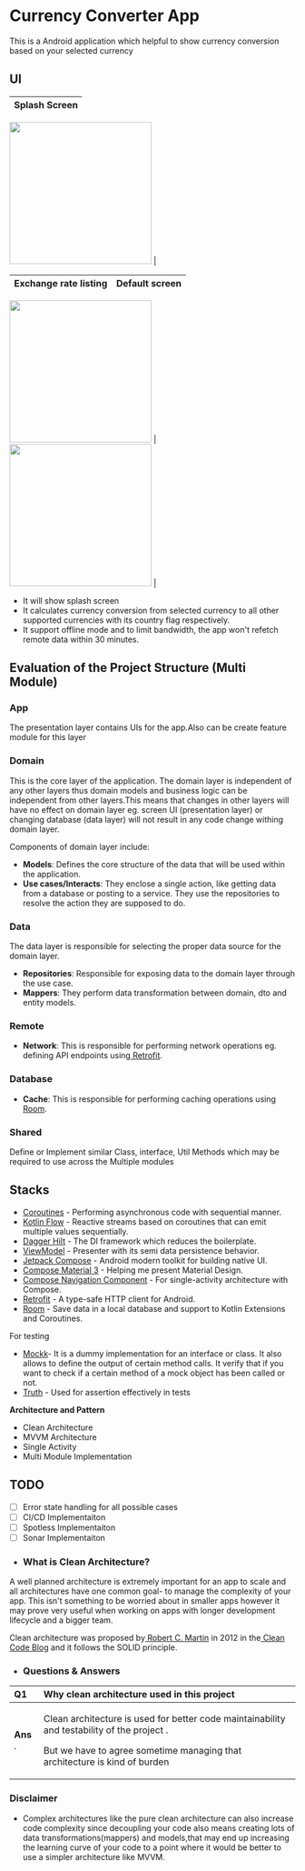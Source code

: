 # Currency Converter App

This is a Android application which helpful to show currency conversion based on your selected
currency

## UI

 Splash Screen |                                                                                            
 --- |

 <img src="https://github.com/vasim-hub/CurrencyConverter/assets/10848154/a7174ac1-576b-4f08-991a-c2519905116c" width="250" /> | 

Exchange rate listing | Default screen   
  --- | --- |

 <img src="https://github.com/vasim-hub/CurrencyConverter/assets/10848154/f748ef56-65ef-4c78-b22b-2310ebd6141e" width="250" /> | 
 <img src="https://github.com/vasim-hub/CurrencyConverter/assets/10848154/bd425774-9179-4d9a-b60a-b575ee33ea42" width="250" /> |


- It will show splash screen
- It calculates currency conversion from selected currency to all other supported currencies with its
  country flag respectively.
- It support offline mode and to limit bandwidth, the app won't refetch remote data within 30
  minutes.

## Evaluation of the Project Structure (Multi Module)

### App
The presentation layer contains UIs for the app.Also can be create feature module for this layer

### Domain
This is the core layer of the application. The domain layer is independent of any other layers thus domain models and business logic can be independent from other layers.This means that changes in other layers will have no effect on domain layer eg. screen UI (presentation layer) or changing database (data layer) will not result in any code change withing domain layer.

Components of domain layer include:
- **Models**: Defines the core structure of the data that will be used within the application.
- **Use cases/Interacts**: They enclose a single action, like getting data from a database or posting to a service. They use the repositories to resolve the action they are supposed to do.

### Data
The data layer is responsible for selecting the proper data source for the domain layer.

- **Repositories**: Responsible for exposing data to the domain layer through the use case.
- **Mappers**: They perform data transformation between domain, dto and entity models.

### Remote

- **Network**: This is responsible for performing network operations eg. defining API endpoints using[ ](https://square.github.io/retrofit/)[Retrofit](https://square.github.io/retrofit/).

### Database

- **Cache**: This is responsible for performing caching operations using[ ](https://developer.android.com/training/data-storage/room)[Room](https://developer.android.com/training/data-storage/room).

### Shared
Define or Implement similar Class, interface, Util Methods which may be required to use across the Multiple modules

## Stacks

- [Coroutines](https://developer.android.com/kotlin/coroutines) - Performing asynchronous code with
  sequential manner.
- [Kotlin Flow](https://developer.android.com/kotlin/flow) - Reactive streams based on coroutines
  that can emit multiple values sequentially.
- [Dagger Hilt](https://developer.android.com/training/dependency-injection/hilt-android) - The DI
  framework which reduces the boilerplate.
- [ViewModel](https://developer.android.com/topic/libraries/architecture/viewmodel) - Presenter with
  its semi data persistence behavior.
- [Jetpack Compose](https://developer.android.com/jetpack/compose) - Android modern toolkit for
  building native UI.
- [Compose Material 3](https://developer.android.com/jetpack/compose/designsystems/material3) -
  Helping me present Material Design.
- [Compose Navigation Component](https://developer.android.com/jetpack/compose/navigation) - For
  single-activity architecture with Compose.
- [Retrofit](https://square.github.io/retrofit/) - A type-safe HTTP client for Android.
- [Room](https://developer.android.com/training/data-storage/room) - Save data in a local database
  and support to Kotlin Extensions and Coroutines.

For testing

- [Mockk](https://mockk.io/)- It is a dummy implementation for an interface or class. It also allows
  to define the output of certain method calls. It verify that if you want to check if a certain
  method of a mock object has been called or not.
- [Truth](https://truth.dev/) - Used for assertion effectively in tests

**Architecture and Pattern**

- Clean Architecture
- MVVM Architecture
- Single Activity
- Multi Module Implementation

## TODO

- [ ] Error state handling for all possible cases
- [ ] CI/CD Implementaiton
- [ ] Spotless Implementaiton
- [ ] Sonar Implementaiton

- ### **What is Clean Architecture?**

A well planned architecture is extremely important for an app to scale and all architectures have
one common goal- to manage the complexity of your app. This isn't something to be worried about in
smaller apps however it may prove very useful when working on apps with longer development lifecycle
and a bigger team.

Clean architecture was proposed
by[ ](https://en.wikipedia.org/wiki/Robert_C._Martin)[Robert C. Martin](https://en.wikipedia.org/wiki/Robert_C._Martin)
in 2012 in
the[ ](http://blog.cleancoder.com/uncle-bob/2012/08/13/the-clean-architecture.html)[Clean Code Blog](http://blog.cleancoder.com/uncle-bob/2012/08/13/the-clean-architecture.html)
and it follows the SOLID principle.

- ### **Questions & Answers**

|**Q1** |Why clean architecture used in this project|
| :- | :- |
|**Ans** .|<p>Clean architecture is used for better code maintainability and testability of the project .</p><p></p><p>But we have to agree sometime managing that architecture is kind of burden </p>|

### Disclaimer

- Complex architectures like the pure clean architecture can also increase code complexity since
  decoupling your code also means creating lots of data transformations(mappers) and models,that may
  end up increasing the learning curve of your code to a point where it would be better to use a
  simpler architecture like MVVM.